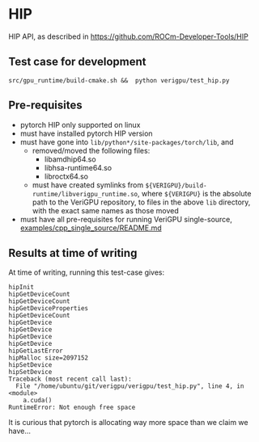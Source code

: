 # HIP

HIP API, as described in https://github.com/ROCm-Developer-Tools/HIP

## Test case for development

```
src/gpu_runtime/build-cmake.sh &&  python verigpu/test_hip.py
```

## Pre-requisites

- pytorch HIP only supported on linux
- must have installed pytorch HIP version
- must have gone into `lib/python*/site-packages/torch/lib`, and
    - removed/moved the following files:
        - libamdhip64.so
        - libhsa-runtime64.so
        - libroctx64.so
    - must have created symlinks from `${VERIGPU}/build-runtime/libverigpu_runtime.so`, where `${VERIGPU}` is the absolute path to the VeriGPU repository, to files in the above `lib` directory, with the exact same names as those moved
- must have all pre-requisites for running VeriGPU single-source, [examples/cpp_single_source/README.md](/examples/cpp_single_source/README.md)

## Results at time of writing

At time of writing, running this test-case gives:
```
hipInit
hipGetDeviceCount
hipGetDeviceCount
hipGetDeviceProperties
hipGetDeviceCount
hipGetDevice
hipGetDevice
hipGetDevice
hipGetDevice
hipGetLastError
hipMalloc size=2097152
hipSetDevice
hipSetDevice
Traceback (most recent call last):
  File "/home/ubuntu/git/verigpu/verigpu/test_hip.py", line 4, in <module>
    a.cuda()
RuntimeError: Not enough free space
```

It is curious that pytorch is allocating way more space than we claim we have...
